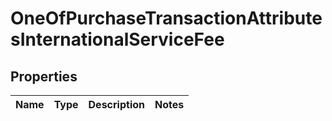 # OneOfPurchaseTransactionAttributesInternationalServiceFee

## Properties
Name | Type | Description | Notes
------------ | ------------- | ------------- | -------------
